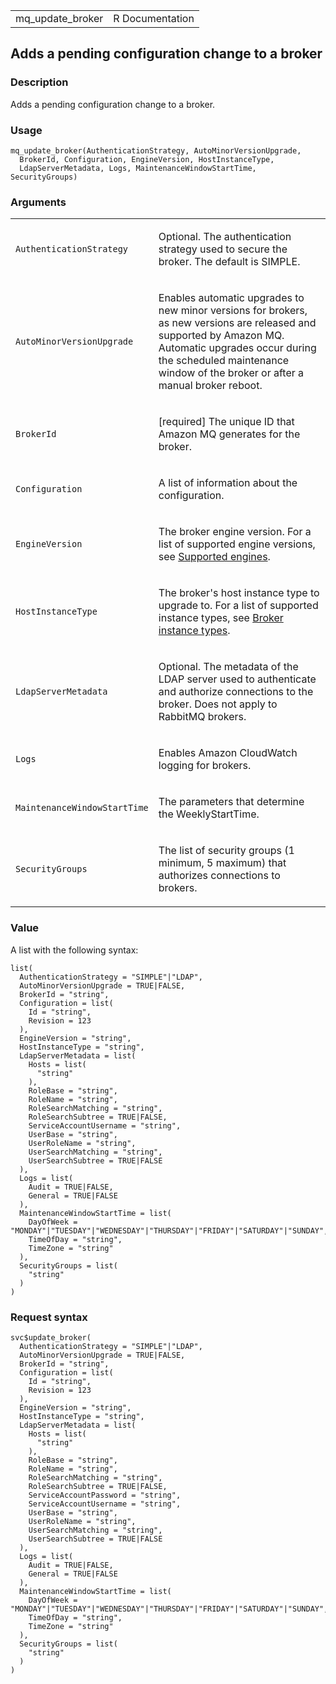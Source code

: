 <table style="width: 100%;">
<tbody>
<tr class="odd">
<td>mq_update_broker</td>
<td style="text-align: right;">R Documentation</td>
</tr>
</tbody>
</table>

## Adds a pending configuration change to a broker

### Description

Adds a pending configuration change to a broker.

### Usage

    mq_update_broker(AuthenticationStrategy, AutoMinorVersionUpgrade,
      BrokerId, Configuration, EngineVersion, HostInstanceType,
      LdapServerMetadata, Logs, MaintenanceWindowStartTime, SecurityGroups)

### Arguments

<table>
<colgroup>
<col style="width: 35%" />
<col style="width: 65%" />
</colgroup>
<tbody>
<tr class="odd">
<td><code
id="mq_update_broker_:_AuthenticationStrategy">AuthenticationStrategy</code></td>
<td><p>Optional. The authentication strategy used to secure the broker.
The default is SIMPLE.</p></td>
</tr>
<tr class="even">
<td><code
id="mq_update_broker_:_AutoMinorVersionUpgrade">AutoMinorVersionUpgrade</code></td>
<td><p>Enables automatic upgrades to new minor versions for brokers, as
new versions are released and supported by Amazon MQ. Automatic upgrades
occur during the scheduled maintenance window of the broker or after a
manual broker reboot.</p></td>
</tr>
<tr class="odd">
<td><code id="mq_update_broker_:_BrokerId">BrokerId</code></td>
<td><p>[required] The unique ID that Amazon MQ generates for the
broker.</p></td>
</tr>
<tr class="even">
<td><code
id="mq_update_broker_:_Configuration">Configuration</code></td>
<td><p>A list of information about the configuration.</p></td>
</tr>
<tr class="odd">
<td><code
id="mq_update_broker_:_EngineVersion">EngineVersion</code></td>
<td><p>The broker engine version. For a list of supported engine
versions, see <a
href="https://docs.aws.amazon.com/amazon-mq/latest/developer-guide/">Supported
engines</a>.</p></td>
</tr>
<tr class="even">
<td><code
id="mq_update_broker_:_HostInstanceType">HostInstanceType</code></td>
<td><p>The broker's host instance type to upgrade to. For a list of
supported instance types, see <a
href="https://docs.aws.amazon.com/amazon-mq/latest/developer-guide/broker.html#broker-instance-types">Broker
instance types</a>.</p></td>
</tr>
<tr class="odd">
<td><code
id="mq_update_broker_:_LdapServerMetadata">LdapServerMetadata</code></td>
<td><p>Optional. The metadata of the LDAP server used to authenticate
and authorize connections to the broker. Does not apply to RabbitMQ
brokers.</p></td>
</tr>
<tr class="even">
<td><code id="mq_update_broker_:_Logs">Logs</code></td>
<td><p>Enables Amazon CloudWatch logging for brokers.</p></td>
</tr>
<tr class="odd">
<td><code
id="mq_update_broker_:_MaintenanceWindowStartTime">MaintenanceWindowStartTime</code></td>
<td><p>The parameters that determine the WeeklyStartTime.</p></td>
</tr>
<tr class="even">
<td><code
id="mq_update_broker_:_SecurityGroups">SecurityGroups</code></td>
<td><p>The list of security groups (1 minimum, 5 maximum) that
authorizes connections to brokers.</p></td>
</tr>
</tbody>
</table>

### Value

A list with the following syntax:

    list(
      AuthenticationStrategy = "SIMPLE"|"LDAP",
      AutoMinorVersionUpgrade = TRUE|FALSE,
      BrokerId = "string",
      Configuration = list(
        Id = "string",
        Revision = 123
      ),
      EngineVersion = "string",
      HostInstanceType = "string",
      LdapServerMetadata = list(
        Hosts = list(
          "string"
        ),
        RoleBase = "string",
        RoleName = "string",
        RoleSearchMatching = "string",
        RoleSearchSubtree = TRUE|FALSE,
        ServiceAccountUsername = "string",
        UserBase = "string",
        UserRoleName = "string",
        UserSearchMatching = "string",
        UserSearchSubtree = TRUE|FALSE
      ),
      Logs = list(
        Audit = TRUE|FALSE,
        General = TRUE|FALSE
      ),
      MaintenanceWindowStartTime = list(
        DayOfWeek = "MONDAY"|"TUESDAY"|"WEDNESDAY"|"THURSDAY"|"FRIDAY"|"SATURDAY"|"SUNDAY",
        TimeOfDay = "string",
        TimeZone = "string"
      ),
      SecurityGroups = list(
        "string"
      )
    )

### Request syntax

    svc$update_broker(
      AuthenticationStrategy = "SIMPLE"|"LDAP",
      AutoMinorVersionUpgrade = TRUE|FALSE,
      BrokerId = "string",
      Configuration = list(
        Id = "string",
        Revision = 123
      ),
      EngineVersion = "string",
      HostInstanceType = "string",
      LdapServerMetadata = list(
        Hosts = list(
          "string"
        ),
        RoleBase = "string",
        RoleName = "string",
        RoleSearchMatching = "string",
        RoleSearchSubtree = TRUE|FALSE,
        ServiceAccountPassword = "string",
        ServiceAccountUsername = "string",
        UserBase = "string",
        UserRoleName = "string",
        UserSearchMatching = "string",
        UserSearchSubtree = TRUE|FALSE
      ),
      Logs = list(
        Audit = TRUE|FALSE,
        General = TRUE|FALSE
      ),
      MaintenanceWindowStartTime = list(
        DayOfWeek = "MONDAY"|"TUESDAY"|"WEDNESDAY"|"THURSDAY"|"FRIDAY"|"SATURDAY"|"SUNDAY",
        TimeOfDay = "string",
        TimeZone = "string"
      ),
      SecurityGroups = list(
        "string"
      )
    )
